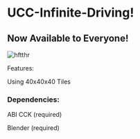 # UCC-Infinite-Driving!
## Now Available to Everyone!

![hftthr](https://files.abidata.io/user_content/worlds/4b9196fe-32b7-403c-b1fd-23d59b4a8e07/4b9196fe-32b7-403c-b1fd-23d59b4a8e07.png)

Features:

Using 40x40x40 Tiles


### Dependencies:
ABI CCK (required)

Blender (required)

